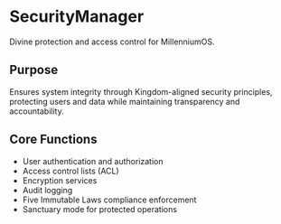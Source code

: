 # SecurityManager

Divine protection and access control for MillenniumOS.

## Purpose

Ensures system integrity through Kingdom-aligned security principles, protecting users and data while maintaining transparency and accountability.

## Core Functions

- User authentication and authorization
- Access control lists (ACL)
- Encryption services
- Audit logging
- Five Immutable Laws compliance enforcement
- Sanctuary mode for protected operations
